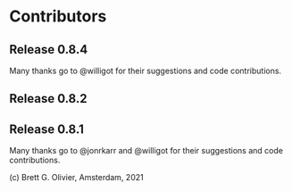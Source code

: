 # Contributors

## Release 0.8.4
Many thanks go to @willigot for their suggestions and code contributions.

## Release 0.8.2

## Release 0.8.1

Many thanks go to @jonrkarr and @willigot for their suggestions and code contributions.


(c) Brett G. Olivier, Amsterdam, 2021